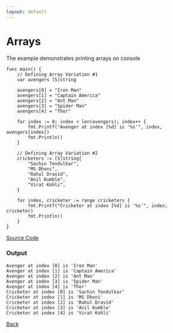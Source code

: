 ```yaml
---
layout: default
---
```


# Arrays

The example demonstrates printing arrays on console

```
func main() {
	// Defining Array Variation #1
	var avengers [5]string

	avengers[0] = "Iron Man"
	avengers[1] = "Captain America"
	avengers[2] = "Ant Man"
	avengers[3] = "Spider Man"
	avengers[4] = "Thor"

	for index := 0; index < len(avengers); index++ {
		fmt.Printf("Avenger at index [%d] is '%s'", index, avengers[index])
		fmt.Println()
	}

	// Defining Array Variation #2
	cricketers := [5]string{
		"Sachin Tendulkar",
		"MS Dhoni",
		"Rahul Dravid",
		"Anil Kumble",
		"Virat Kohli",
	}

	for index, cricketer := range cricketers {
		fmt.Printf("Cricketer at index [%d] is '%s'", index, cricketer)
		fmt.Println()
	}
}
```

[Source Code](https://github.com/sagar-jadhav/go-examples/blob/master/src/arrays.go)

### Output

```
Avenger at index [0] is 'Iron Man'
Avenger at index [1] is 'Captain America'
Avenger at index [2] is 'Ant Man'
Avenger at index [3] is 'Spider Man'
Avenger at index [4] is 'Thor'
Cricketer at index [0] is 'Sachin Tendulkar'
Cricketer at index [1] is 'MS Dhoni'
Cricketer at index [2] is 'Rahul Dravid'
Cricketer at index [3] is 'Anil Kumble'
Cricketer at index [4] is 'Virat Kohli'
```

[Back](./)
